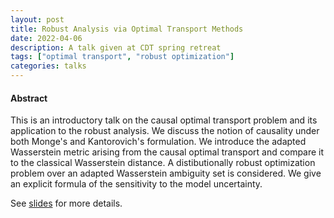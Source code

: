 ```yaml
---
layout: post
title: Robust Analysis via Optimal Transport Methods
date: 2022-04-06
description: A talk given at CDT spring retreat
tags: ["optimal transport", "robust optimization"]
categories: talks
---
```


#### Abstract

This is an introductory talk on the causal optimal transport problem and its application to the robust analysis.
We discuss the notion of causality under both Monge's and Kantorovich's formulation.
We introduce the adapted Wasserstein metric arising from the causal optimal transport and compare it to the classical Wasserstein distance.
A distibutionally robust optimization problem over an adapted Wasserstein ambiguity set is considered.
We give an explicit formula of the sensitivity to the model uncertainty.

See [slides](/assets/pdf/OT.pdf) for more details.
